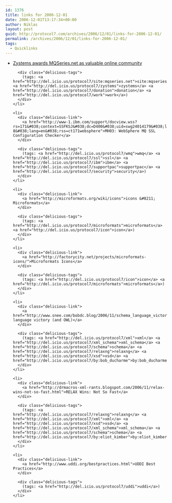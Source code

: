 ```yaml
---
id: 1376
title: links for 2006-12-01
date: 2006-12-01T13:17:34+00:00
author: Niklas
layout: post
guid: http://protocol7.com/archives/2006/12/01/links-for-2006-12-01/
permalink: /archives/2006/12/01/links-for-2006-12-01/
tags:
  - Quicklinks
---
```

<div class='microid-7efb88271a5c9273450822e0ddd6f5178ffea241'>
  <ul class="delicious">
    <li>
      <div class="delicious-link">
        <a href="http://www.mqseries.net/phpBB2/viewtopic.php?t=33661&#038;highlight=zystems">Zystems awards MQSeries.net as valuable online community</a>
      </div>
      
      <div class="delicious-tags">
        (tags: <a href="http://del.icio.us/protocol7/site:mqseries.net">site:mqseries.net</a> <a href="http://del.icio.us/protocol7/zystems">zystems</a> <a href="http://del.icio.us/protocol7/donation">donation</a> <a href="http://del.icio.us/protocol7/work">work</a>)
      </div>
    </li>
    
    <li>
      <div class="delicious-link">
        <a href="http://www-1.ibm.com/support/docview.wss?rs=171&#038;context=SSFKSJ&#038;dc=D400&#038;uid=swg24014179&#038;loc=en_US&#038;cs=UTF-8&#038;lang=en&#038;rss=ct171websphere">MH03: WebSphere MQ SSL Configuration Checker</a>
      </div>
      
      <div class="delicious-tags">
        (tags: <a href="http://del.icio.us/protocol7/wmq">wmq</a> <a href="http://del.icio.us/protocol7/ssl">ssl</a> <a href="http://del.icio.us/protocol7/ibm">ibm</a> <a href="http://del.icio.us/protocol7/supportpac">supportpac</a> <a href="http://del.icio.us/protocol7/security">security</a>)
      </div>
    </li>
    
    <li>
      <div class="delicious-link">
        <a href="http://microformats.org/wiki/icons">icons &#8211; Microformats</a>
      </div>
      
      <div class="delicious-tags">
        (tags: <a href="http://del.icio.us/protocol7/microformats">microformats</a> <a href="http://del.icio.us/protocol7/icon">icon</a>)
      </div>
    </li>
    
    <li>
      <div class="delicious-link">
        <a href="http://factorycity.net/projects/microformats-icons/">Microformats Icons</a>
      </div>
      
      <div class="delicious-tags">
        (tags: <a href="http://del.icio.us/protocol7/icon">icon</a> <a href="http://del.icio.us/protocol7/microformats">microformats</a>)
      </div>
    </li>
    
    <li>
      <div class="delicious-link">
        <a href="http://www.snee.com/bobdc.blog/2006/11/schema_language_victory_and_ow.html">Schema language victory (and OWL)</a>
      </div>
      
      <div class="delicious-tags">
        (tags: <a href="http://del.icio.us/protocol7/xml">xml</a> <a href="http://del.icio.us/protocol7/xml_schema">xml_schema</a> <a href="http://del.icio.us/protocol7/schema">schema</a> <a href="http://del.icio.us/protocol7/relaxng">relaxng</a> <a href="http://del.icio.us/protocol7/xsd">xsd</a> <a href="http://del.icio.us/protocol7/by:bob_ducharme">by:bob_ducharme</a>)
      </div>
    </li>
    
    <li>
      <div class="delicious-link">
        <a href="http://drmacros-xml-rants.blogspot.com/2006/11/relax-wins-not-so-fast.html">RELAX Wins: Not So Fast</a>
      </div>
      
      <div class="delicious-tags">
        (tags: <a href="http://del.icio.us/protocol7/relaxng">relaxng</a> <a href="http://del.icio.us/protocol7/xml">xml</a> <a href="http://del.icio.us/protocol7/xsd">xsd</a> <a href="http://del.icio.us/protocol7/xml_schema">xml_schema</a> <a href="http://del.icio.us/protocol7/schema">schema</a> <a href="http://del.icio.us/protocol7/by:eliot_kimber">by:eliot_kimber</a>)
      </div>
    </li>
    
    <li>
      <div class="delicious-link">
        <a href="http://www.uddi.org/bestpractices.html">UDDI Best Practices</a>
      </div>
      
      <div class="delicious-tags">
        (tags: <a href="http://del.icio.us/protocol7/uddi">uddi</a>)
      </div>
    </li>
  </ul>
</div>